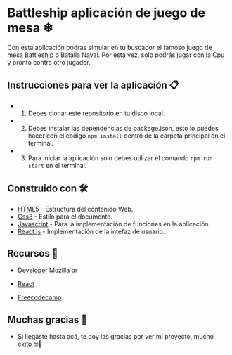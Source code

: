 # Battleship aplicación de juego de mesa ❄

Con esta aplicación podras simular en tu buscador el famoso juego de mesa Battleship o Batalla Naval. Por esta vez, solo podrás jugar con la Cpu y pronto contra otro jugador.


## Instrucciones para ver la aplicación 📋

- 1. Debes clonar este repositorio en tu disco local.

- 2. Debes instalar las dependencias de package.json, esto lo puedes hacer con el codigo `npm install` dentro de la carpeta principal en el terminal.

- 3. Para iniciar la aplicación solo debes utilizar el comando  `npm run start` en el terminal.

## Construido con 🛠️

* [HTML5](https://developer.mozilla.org/es/docs/Web/HTML) - Estructura del contenido Web.
* [Css3](https://developer.mozilla.org/es/docs/Web/CSS) - Estilo para el documento.
* [Javascript](https://www.javascript.com/) - Para la implementación de funciones en la aplicación.
* [React.js](https://es.reactjs.org/) - Implementación de la intefaz de usuario. 

## Recursos 🧰
* [Developer Mozilla or](https://developer.mozilla.org/es/)

* [React](https://es.reactjs.org/)

* [Freecodecamp](https://www.freecodecamp.org/news/how-to-make-your-tic-tac-toe-game-unbeatable-by-using-the-minimax-algorithm-9d690bad4b37/).


## Muchas gracias 🎁 

* Si llegaste hasta acá, te doy las gracias por ver mi proyecto, mucho éxito 🤓📢